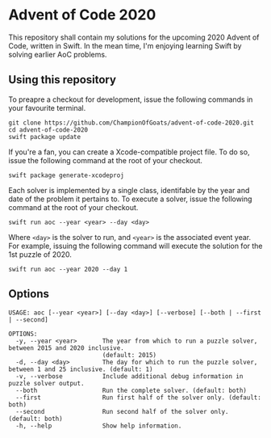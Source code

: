 # Advent of Code 2020

This repository shall contain my solutions for the upcoming 2020 Advent of Code, written in Swift. In the mean time, I'm enjoying learning Swift by solving earlier AoC problems.

## Using this repository

To preapre a checkout for development, issue the following commands in your favourite terminal.

```
git clone https://github.com/ChampionOfGoats/advent-of-code-2020.git
cd advent-of-code-2020
swift package update
```

If you're a fan, you can create a Xcode-compatible project file. To do so, issue the following command at the root of your checkout.

```
swift package generate-xcodeproj
```

Each solver is implemented by a single class, identifable by the year and date of the problem it pertains to. To execute a solver, issue the following command at the root of your checkout.

```
swift run aoc --year <year> --day <day>
```

Where `<day>` is the solver to run, and `<year>` is the associated event year. For example, issuing the following command will execute the solution for the 1st puzzle of 2020.

```
swift run aoc --year 2020 --day 1
```

## Options

```
USAGE: aoc [--year <year>] [--day <day>] [--verbose] [--both | --first | --second]

OPTIONS:
  -y, --year <year>       The year from which to run a puzzle solver, between 2015 and 2020 inclusive.
                          (default: 2015)
  -d, --day <day>         The day for which to run the puzzle solver, between 1 and 25 inclusive. (default: 1)
  -v, --verbose           Include additional debug information in puzzle solver output. 
  --both                  Run the complete solver. (default: both)
  --first                 Run first half of the solver only. (default: both)
  --second                Run second half of the solver only. (default: both)
  -h, --help              Show help information.
```
